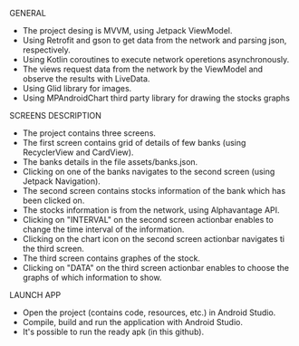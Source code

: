 
GENERAL

- The project desing is MVVM, using Jetpack ViewModel.
- Using Retrofit and gson to get data from the network and parsing json, respectively. 
- Using Kotlin coroutines to execute network operetions asynchronously. 
- The views request data from the network by the ViewModel and observe the results with LiveData.
- Using Glid library for images.
- Using MPAndroidChart third party library for drawing the stocks graphs

SCREENS DESCRIPTION

- The project contains three screens.
- The first screen contains grid of details of few banks (using RecyclerView and CardView). 
- The banks details in the file assets/banks.json.
- Clicking on one of the banks navigates to the second screen (using Jetpack Navigation).
- The second screen contains stocks information of the bank which has been clicked on.
- The stocks information is from the network, using Alphavantage API.
- Clicking on "INTERVAL" on the second screen actionbar enables to change the time interval of the information.
- Clicking on the chart icon on the second screen actionbar navigates ti the third screen.
- The third screen contains graphes of the stock.
- Clicking on "DATA" on the third screen actionbar enables to choose the graphs of which information to show.

LAUNCH APP

- Open the project (contains code, resources, etc.) in Android Studio.  
- Compile, build and run the application with Android Studio.
- It's possible to run the ready apk (in this github).

